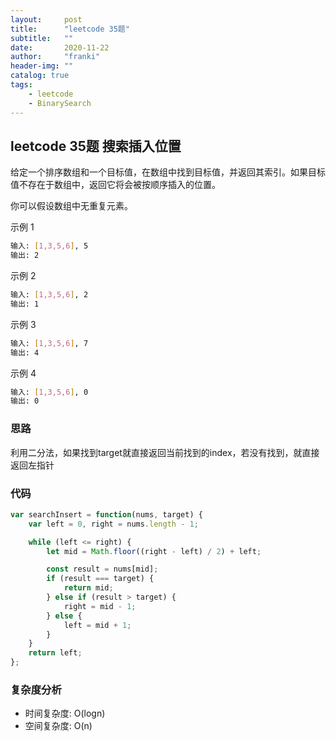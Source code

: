 ```yaml
---
layout:     post
title:      "leetcode 35题"
subtitle:   ""
date:       2020-11-22
author:     "franki"
header-img: ""
catalog: true
tags:
    - leetcode
    - BinarySearch
---
```


## leetcode 35题 搜索插入位置

给定一个排序数组和一个目标值，在数组中找到目标值，并返回其索引。如果目标值不存在于数组中，返回它将会被按顺序插入的位置。

你可以假设数组中无重复元素。

示例 1

```bash
输入: [1,3,5,6], 5
输出: 2
```

示例 2

```bash
输入: [1,3,5,6], 2
输出: 1
```

示例 3

```bash
输入: [1,3,5,6], 7
输出: 4
```

示例 4

```bash
输入: [1,3,5,6], 0
输出: 0
```

### 思路

利用二分法，如果找到target就直接返回当前找到的index，若没有找到，就直接返回左指针

### 代码

```js
var searchInsert = function(nums, target) {
    var left = 0, right = nums.length - 1;

    while (left <= right) {
        let mid = Math.floor((right - left) / 2) + left;

        const result = nums[mid];
        if (result === target) {
            return mid;
        } else if (result > target) {
            right = mid - 1;
        } else {
            left = mid + 1;
        }
    }
    return left;
};
```

### 复杂度分析

- 时间复杂度: O(logn)
- 空间复杂度: O(n)
